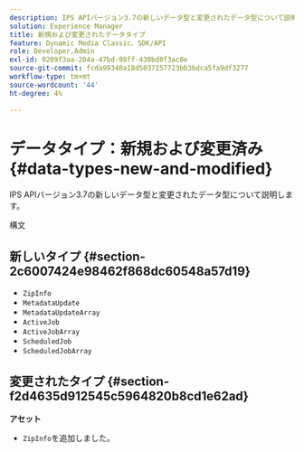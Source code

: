 ```yaml
---
description: IPS APIバージョン3.7の新しいデータ型と変更されたデータ型について説明します。
solution: Experience Manager
title: 新規および変更されたデータタイプ
feature: Dynamic Media Classic、SDK/API
role: Developer,Admin
exl-id: 0209f3aa-204a-47bd-98ff-430bd8f3ac0e
source-git-commit: fcda99340a18d5037157723bb3bdca5fa9df3277
workflow-type: tm+mt
source-wordcount: '44'
ht-degree: 4%

---
```


# データタイプ：新規および変更済み{#data-types-new-and-modified}

IPS APIバージョン3.7の新しいデータ型と変更されたデータ型について説明します。

構文

## 新しいタイプ {#section-2c6007424e98462f868dc60548a57d19}

* `ZipInfo`
* `MetadataUpdate`
* `MetadataUpdateArray`
* `ActiveJob`
* `ActiveJobArray`
* `ScheduledJob`
* `ScheduledJobArray`

## 変更されたタイプ {#section-f2d4635d912545c5964820b8cd1e62ad}

**アセット**

* `ZipInfo`を追加しました。

